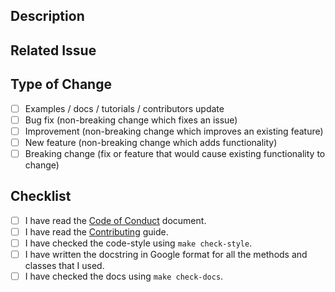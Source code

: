 ## Description

<!-- Add a more detailed description of the changes if needed. -->

## Related Issue

<!-- If your PR refers to a related issue, link it here. -->

## Type of Change

<!-- Mark with an `x` all the checkboxes that apply (like `[x]`) -->

- [ ] Examples / docs / tutorials / contributors update
- [ ] Bug fix (non-breaking change which fixes an issue)
- [ ] Improvement (non-breaking change which improves an existing feature)
- [ ] New feature (non-breaking change which adds functionality)
- [ ] Breaking change (fix or feature that would cause existing functionality to change)

## Checklist

<!-- Mark with an `x` all the checkboxes that apply (like `[x]`) -->

- [ ] I have read the [Code of Conduct](https://github.com/catalyst-team/catalyst/blob/master/CODE_OF_CONDUCT.md) document.
- [ ] I have read the [Contributing](https://github.com/catalyst-team/catalyst/blob/master/CONTRIBUTING.md) guide.
- [ ] I have checked the code-style using `make check-style`.
- [ ] I have written the docstring in Google format for all the methods and classes that I used.
- [ ] I have checked the docs using `make check-docs`.